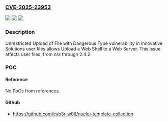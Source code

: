 ### [CVE-2025-23953](https://cve.mitre.org/cgi-bin/cvename.cgi?name=CVE-2025-23953)
![](https://img.shields.io/static/v1?label=Product&message=user%20files&color=blue)
![](https://img.shields.io/static/v1?label=Version&message=n%2Fa%3C%3D%202.4.2%20&color=brighgreen)
![](https://img.shields.io/static/v1?label=Vulnerability&message=CWE-434%20Unrestricted%20Upload%20of%20File%20with%20Dangerous%20Type&color=brighgreen)

### Description

Unrestricted Upload of File with Dangerous Type vulnerability in Innovative Solutions user files allows Upload a Web Shell to a Web Server. This issue affects user files: from n/a through 2.4.2.

### POC

#### Reference
No PoCs from references.

#### Github
- https://github.com/cyb3r-w0lf/nuclei-template-collection

